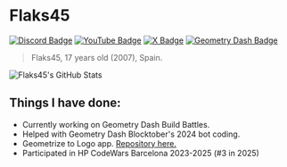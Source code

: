 # Flaks45
[![Discord Badge][DiscordBadge]][Discord]
[![YouTube Badge][YouTubeBadge]][YouTube]
[![X Badge][XBadge]][X]
[![Geometry Dash Badge][GeometryDashBadge]][GeometryDash]

> Flaks45, 17 years old (2007), Spain.

![Flaks45's GitHub Stats][GitHubStats]

## Things I have done:
- Currently working on Geometry Dash Build Battles.
- Helped with Geometry Dash Blocktober's 2024 bot coding.
- Geometrize to Logo app. [Repository here.][GeometrizeToLogo]
- Participated in HP CodeWars Barcelona 2023-2025 (#3 in 2025)

[GitHubStats]: https://github-readme-stats.vercel.app/api/top-langs/?username=Flaks45&langs_count=100&hide=assembly
[DiscordBadge]: https://img.shields.io/badge/Discord-7289DA?style=for-the-badge&logo=discord&logoColor=white
[Discord]: https://discord.com/users/626491450955399188
[YouTubeBadge]: https://img.shields.io/badge/YouTube-FF0000?style=for-the-badge&logo=youtube&logoColor=white
[YouTube]: https://www.youtube.com/@flaks8909
[XBadge]: https://img.shields.io/badge/Twitter-1DA1F2?style=for-the-badge&logo=twitter&logoColor=white
[X]: https://x.com/Flaks453
[GeometryDashBadge]: https://img.shields.io/badge/Geometry%20Dash-FF5500?style=for-the-badge&logo=geometrydash&logoColor=white
[GeometryDash]: https://gdbrowser.com/u/flaks45
[GeometrizeToLogo]: https://github.com/Flaks45/Geometrize-to-logo
[CSharpLessons]: https://github.com/Flaks45/C-Sharp-OOP-lessons/tree/main
